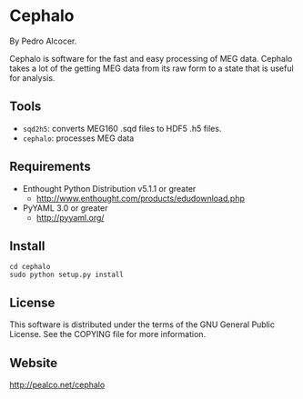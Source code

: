 Cephalo
=======

By Pedro Alcocer.

Cephalo is software for the fast and easy processing of MEG data. Cephalo takes a lot of the getting MEG data from its raw form to a state that is useful for analysis.

Tools
-----

* `sqd2h5`: converts MEG160 .sqd files to HDF5 .h5 files.
* `cephalo`: processes MEG data

Requirements
------------

* Enthought Python Distribution v5.1.1 or greater
    * http://www.enthought.com/products/edudownload.php
* PyYAML 3.0 or greater
    * http://pyyaml.org/
    
Install
-------
    
    cd cephalo
    sudo python setup.py install
    
License
-------

This software is distributed under the terms of the GNU General Public License. See the COPYING file for more information.

Website
-------

http://pealco.net/cephalo
